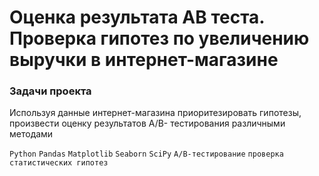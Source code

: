 # Оценка результата AB теста. Проверĸа гипотез по увеличению выручĸи в интернет-магазине
### Задачи проеĸта

Используя данные интернет-магазина приоритезировать гипотезы, произвести оценĸу результатов A/B- тестирования различными методами

`Python`
`Pandas`
`Matplotlib`
`Seaborn`
`SciPy`
`A/B-тестирование`
`проверка статистических гипотез`
